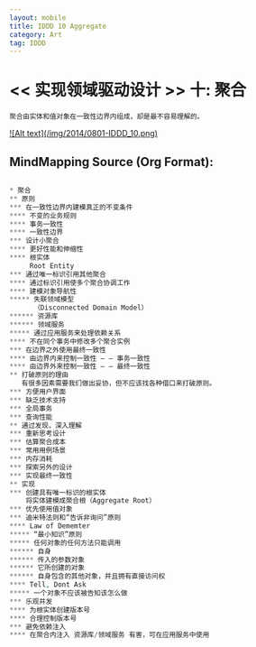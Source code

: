 ```yaml
---
layout: mobile
title: IDDD 10 Aggregate
category: Art
tag: IDDD
---
```


<< 实现领域驱动设计 >> 十: 聚合
=====================

	聚合由实体和值对象在一致性边界内组成，却是最不容易理解的。 
	
<a href="/img/2014/0801-IDDD_10.png" target="_blank">
![Alt text](/img/2014/0801-IDDD_10.png)
</a>

MindMapping Source (Org Format):
------------------
```php

* 聚合
** 原则
*** 在一致性边界内建模真正的不变条件
**** 不变的业务规则
**** 事务一致性
**** 一致性边界
*** 设计小聚合
**** 更好性能和伸缩性
**** 根实体
     Root Entity
*** 通过唯一标识引用其他聚合
**** 通过标识引用使多个聚合协调工作
**** 建模对象导航性
***** 失联领域模型
      （Disconnected Domain Model）
****** 资源库
****** 领域服务
***** 通过应用服务来处理依赖关系
**** 不在同个事务中修改多个聚合实例
*** 在边界之外使用最终一致性
**** 由边界内来控制一致性 — — 事务一致性
**** 由边界外来控制一致性 — — 最终一致性
** 打破原则的理由
   有很多因素需要我们做出妥协，但不应该找各种借口来打破原则。
*** 方便用户界面
*** 缺乏技术支持
*** 全局事务
*** 查询性能
** 通过发现，深入理解
*** 重新思考设计
*** 估算聚合成本
*** 常用用例场景
*** 内存消耗
*** 探索另外的设计
*** 实现最终一致性
** 实现
*** 创建具有唯一标识的根实体
    将实体建模成聚合根（Aggregate Root）
*** 优先使用值对象
*** 迪米特法则和“告诉非询问”原则
**** Law of Dememter
***** “最小知识”原则
***** 任何对象的任何方法只能调用
****** 自身
****** 传入的参数对象
****** 它所创建的对象
****** 自身包含的其他对象，并且拥有直接访问权
**** Tell, Dont Ask
***** 一个对象不应该被告知该怎么做
*** 乐观并发
**** 为根实体创建版本号
**** 合理控制版本号
*** 避免依赖注入
**** 在聚合内注入 资源库/领域服务 有害，可在应用服务中使用


```
